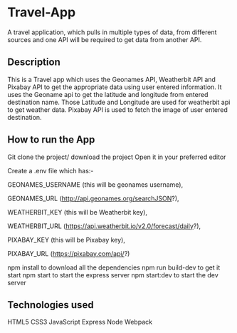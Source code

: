 # Travel-App
A travel application, which pulls in multiple types of data, from different sources and one API will be required to get data from another API.

Description
------------------------------------------------------------
This is a Travel app which uses the Geonames API, Weatherbit API and Pixabay API to get the appropriate data using user entered information. It uses the Geoname api to get the latitude and longitude from entered destination name. Those Latitude and Longitude are used for weatherbit api to get weather data. Pixabay API is used to fetch the image of user entered destination.

How to run the App
-----------------------------------------------------------
Git clone the project/ download the project
Open it in your preferred editor

Create a .env file which has:-

GEONAMES_USERNAME (this will be geonames username),

GEONAMES_URL (http://api.geonames.org/searchJSON?),

WEATHERBIT_KEY (this will be Weatherbit key),

WEATHERBIT_URL (https://api.weatherbit.io/v2.0/forecast/daily?), 

PIXABAY_KEY (this will be Pixabay key),

PIXABAY_URL (https://pixabay.com/api/?) 

npm install to download all the dependencies
npm run build-dev to get it start
npm start to start the express server
npm start:dev to start the dev server

Technologies used
----------------------------------------------------------------
HTML5
CSS3
JavaScript
Express
Node
Webpack
